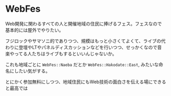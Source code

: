 # WebFes

Web開発に関わるすべての人と開催地域の住民に捧げるフェス。フェスなので基本的には屋外でやりたい。

フジロックやサマソニ的でありつつ、規模はもっと小さくてよくて、ライブの代わりに登壇やLTやパネルディスカッションなどを行いつつ、せっかくなので音楽やってる人たちはライブもするといいんじゃないか。

これも地域ごとに `WebFes::Naeba` だとか `WebFes::Hakodate::East`, みたいな命名にしたい気がする。

とにかく参加無料にしつつ、地域住民にもWeb技術の面白さを伝える場にできると最高では
